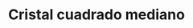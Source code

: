 ---
title: Cristal cuadrado mediano
date: 
draft: false

# descripcion
description : Aro de plata con cristal engarzado

materials: Plata 925

color: Celeste, Azul, Negro

dimensions: 0,5cm

code: 01-07-0022

type: "Aros"

categories: []

# Images
# first image will be shown in the product page
images:
  # - image: "images/path_to_image"
  # La ubicacion de las imagenes es imagenes/Aros/Aros.Cristal engarzado/01-07-0022-cristal-cuadrado-mediano
  - image: "./images/aros/cristal_engarzado/01-07-0022-cristal-cuadrado-mediano_C.JPG"
  - image: "./images/aros/cristal_engarzado/01-07-0022-cristal-cuadrado-mediano_a.JPG"
  - image: "./images/aros/cristal_engarzado/01-07-0022-cristal-cuadrado-mediano_b.JPG"
---